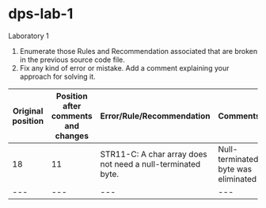 # dps-lab-1
Laboratory 1

1. Enumerate those Rules and Recommendation associated that are broken in the previous source code file.
2. Fix any kind of error or mistake. Add a comment explaining your approach for solving it.

Original position | Position after comments and changes | Error/Rule/Recommendation | Comments 
--- | --- | --- | --- 
18 | 11 | STR11-C: A char array does not need a null-terminated byte. |  Null-terminated byte was eliminated
 --- | --- | --- | --- 








